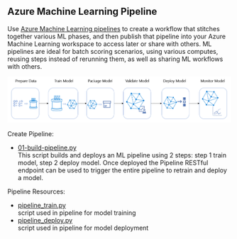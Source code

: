 ## Azure Machine Learning Pipeline

Use [Azure Machine Learning pipelines](https://docs.microsoft.com/en-us/azure/machine-learning/service/how-to-create-your-first-pipeline) to create a workflow that stitches together various ML phases, and then publish that pipeline into your Azure Machine Learning workspace to access later or share with others. ML pipelines are ideal for batch scoring scenarios, using various computes, reusing steps instead of rerunning them, as well as sharing ML workflows with others.

![ML Pipeline](../../../images/pipeline-flow.png)

Create Pipeline:
 - [01-build-pipeline.py](01-build-pipeline.py)
 <br/> This script builds and deploys an ML pipeline using 2 steps: step 1 train model, step 2 deploy model. Once deployed the Pipeline RESTful endpoint can be used to trigger the entire pipeline to retrain and deploy a model.
 
 
 Pipeline Resources:
 - [pipeline_train.py](pipeline_train.py)
 <br/> script used in pipeline for model training
 - [pipeline_deploy.py](pipeline_deploy.py)
 </br> script used in pipeline for model deployment
